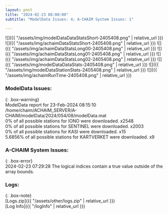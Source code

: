 ```yaml
---
layout: post
title: "2024-02-23 08:00:00"
subtitle: "ModelData Issues: 4; A-CHAIM System Issues: 1"

---
```


![]({{ "/assets/img/modelDataDataStatsShort-2405408.png" | relative_url }})
![]({{ "/assets/img/achaimDataStatsShort-2405408.png" | relative_url }})
![]({{ "/assets/img/achaimDataStatsLong00-2405408.png" | relative_url }})
![]({{ "/assets/img/achaimDataStatsLong01-2405408.png" | relative_url }})
![]({{ "/assets/img/achaimDataStatsLong02-2405408.png" | relative_url }})
![]({{ "/assets/img/modelDataDataStats-2405408.png" | relative_url }})
![]({{ "/assets/img/modelDataStationStats-2405408.png" | relative_url }})
![]({{ "/assets/img/achaimRunTime-2405408.png" | relative_url }})


### ModelData Issues:  
  
{: .box-warning}  
 ModelData report for 23-Feb-2024 08:15:10   
 /home/chaim/ACHAIM_SERVER/A-CHAIM/modelData/2024/054/08/modelData.mat   
 0% of all possible stations for IONO were downloaded. x2548   
 0% of all possible stations for SENTINEL were downloaded. x2003   
 0% of all possible stations for KASI were downloaded. x15   
 5.6856% of all possible stations for KARTVERKET were downloaded. x9   
  
### A-CHAIM System Issues:  
  
{: .box-error}  
2024-02-23 07:29:28 The logical indices contain a true value outside of the array bounds.  

### Logs:  
  
{: .box-note}  
[Logs.zip]({{ "/assets/other/logs.zip" | relative_url }})  
[Log Info]({{ "/logInfo" | relative_url }})  
